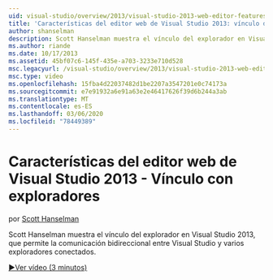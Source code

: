 ```yaml
---
uid: visual-studio/overview/2013/visual-studio-2013-web-editor-features-browser-link
title: 'Características del editor web de Visual Studio 2013: vínculo del explorador | Microsoft Docs'
author: shanselman
description: Scott Hanselman muestra el vínculo del explorador en Visual Studio 2013, que permite la comunicación bidireccional entre Visual Studio y varios exploradores conectados...
ms.author: riande
ms.date: 10/17/2013
ms.assetid: 45bf07c6-145f-435e-a703-3233e710d528
msc.legacyurl: /visual-studio/overview/2013/visual-studio-2013-web-editor-features-browser-link
msc.type: video
ms.openlocfilehash: 15fba4d22037482d1be2207a3547201e0c74173a
ms.sourcegitcommit: e7e91932a6e91a63e2e46417626f39d6b244a3ab
ms.translationtype: MT
ms.contentlocale: es-ES
ms.lasthandoff: 03/06/2020
ms.locfileid: "78449389"
---
```

# <a name="visual-studio-2013-web-editor-features---browser-link"></a>Características del editor web de Visual Studio 2013 - Vínculo con exploradores

por [Scott Hanselman](https://github.com/shanselman)

Scott Hanselman muestra el vínculo del explorador en Visual Studio 2013, que permite la comunicación bidireccional entre Visual Studio y varios exploradores conectados.

[&#9654;Ver vídeo (3 minutos)](https://channel9.msdn.com/Blogs/ASP-NET-Site-Videos/visual-studio-2013-web-editor-features-browser-link)
